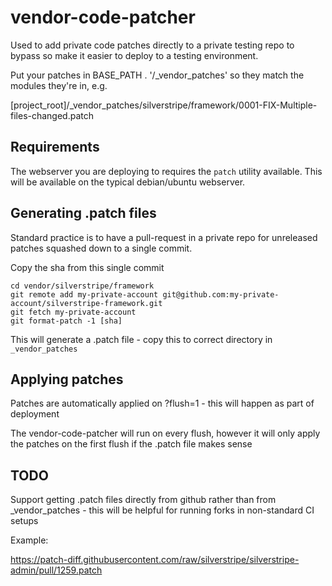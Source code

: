 # vendor-code-patcher

Used to add private code patches directly to a private testing repo to bypass so make it easier to deploy to a testing environment.

Put your patches in BASE_PATH . '/_vendor_patches' so they match the modules they're in, e.g.

[project_root]/_vendor_patches/silverstripe/framework/0001-FIX-Multiple-files-changed.patch

## Requirements

The webserver you are deploying to requires the `patch` utility available.  This will be available on the typical debian/ubuntu webserver.

## Generating .patch files

Standard practice is to have a pull-request in a private repo for unreleased patches squashed down to a single commit.

Copy the sha from this single commit

```
cd vendor/silverstripe/framework
git remote add my-private-account git@github.com:my-private-account/silverstripe-framework.git
git fetch my-private-account
git format-patch -1 [sha]
```

This will generate a .patch file - copy this to correct directory in `_vendor_patches`

## Applying patches

Patches are automatically applied on ?flush=1 - this will happen as part of deployment

The vendor-code-patcher will run on every flush, however it will only apply the patches on the first flush if the .patch file makes sense

## TODO

Support getting .patch files directly from github rather than from _vendor_patches - this will be helpful for running forks in non-standard CI setups

Example:

https://patch-diff.githubusercontent.com/raw/silverstripe/silverstripe-admin/pull/1259.patch
